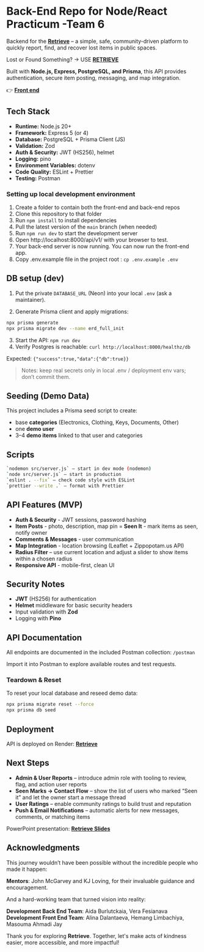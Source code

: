 # Back-End Repo for Node/React Practicum -Team 6

Backend for the **[Retrieve](https://jj-practicum-team-6-back.onrender.com/api/v1)** – a simple, safe, community-driven platform to quickly report, find, and recover lost items in public spaces.

Lost or Found Something? → USE **[RETRIEVE](https://jj-practicum-team-6-back.onrender.com/api/v1)**

Built with **Node.js, Express, PostgreSQL, and Prisma**, this API provides authentication, secure item posting, messaging, and map integration.

👉 [**Front end**](https://github.com/Code-the-Dream-School/jj-practicum-team-6-front)

## Tech Stack

- **Runtime:** Node.js 20+
- **Framework:** Express 5 (or 4)
- **Database:** PostgreSQL + Prisma Client (JS)
- **Validation:** Zod
- **Auth & Security:** JWT (HS256), helmet
- **Logging:** pino
- **Environment Variables:** dotenv
- **Code Quality:** ESLint + Prettier
- **Testing:** Postman

### Setting up local development environment

1. Create a folder to contain both the front-end and back-end repos 
2. Clone this repository to that folder
3. Run `npm install` to install dependencies
4. Pull the latest version of the `main` branch (when needed)
5. Run `npm run dev` to start the development server
6. Open http://localhost:8000/api/v1/ with your browser to test.
7. Your back-end server is now running. You can now run the front-end app.
8. Copy .env.example file in the project root :  `cp .env.example .env`

## DB setup (dev)

1) Put the private `DATABASE_URL` (Neon) into your local `.env` (ask a maintainer).

2) Generate Prisma client and apply migrations:
```bash
npx prisma generate
npx prisma migrate dev --name erd_full_init
```
3) Start the API: `npm run dev`
4) Verify Postgres is reachable: `curl http://localhost:8000/healthz/db`

Expected:
`{"success":true,"data":{"db":true}}`

>Notes: keep real secrets only in local .env / deployment env vars; don’t commit them.

## Seeding (Demo Data)

This project includes a Prisma seed script to create:
- base **categories** (Electronics, Clothing, Keys, Documents, Other)
- one **demo user**
- 3–4 **demo items** linked to that user and categories

## Scripts
```bash
`nodemon src/server.js` – start in dev mode (nodemon)
`node src/server.js` – start in production
`eslint . --fix` – check code style with ESLint
`prettier --write .` – format with Prettier
```
## API Features (MVP)
- **Auth & Security** - JWT sessions, password hashing
- **Item Posts** - photo, description, map pin
= **Seen It** - mark items as seen, notify owner
- **Comments & Messages** - user communication
- **Map Integration** - location browsing (Leaflet + Zippopotam.us API)
- **Radius Filter** – use current location and adjust a slider to show items within a chosen radius
- **Responsive API** - mobile-first, clean UI

## Security Notes
- **JWT** (HS256) for authentication
- **Helmet** middleware for basic security headers
- Input validation with **Zod**
- Logging with **Pino**

## API Documentation
All endpoints are documented in the included Postman collection: `/postman`

Import it into Postman to explore available routes and test requests.

### Teardown & Reset
To reset your local database and reseed demo data:

```bash
npx prisma migrate reset --force
npx prisma db seed
```

## Deployment
API is deployed on Render: **[Retrieve](https://jj-practicum-team-6-back.onrender.com/api/v1)**

## Next Steps
- **Admin & User Reports** – introduce admin role with tooling to review, flag, and action user reports
- **Seen Marks → Contact Flow** – show the list of users who marked “Seen it” and let the owner start a message thread
- **User Ratings** – enable community ratings to build trust and reputation
- **Push & Email Notifications** – automatic alerts for new messages, comments, or matching items

PowerPoint presentation: [**Retrieve Slides**](https://docs.google.com/presentation/d/1kmkmQmopy_FSHxKi34KFXDexV-gsfafNM_O4dGANZxg/edit?slide=id.g37fb6f1c553_0_105#slide=id.g37fb6f1c553_0_105)

## Acknowledgments
This journey wouldn’t have been possible without the incredible people who made it happen:

**Mentors**: John McGarvey and KJ Loving, for their invaluable guidance and encouragement.

And a hard-working team that turned vision into reality:

**Development Back End Team**: Aida Burlutckaia, Vera Fesianava
**Development Front End Team**: Alina Dalantaeva, Hemang Limbachiya, Masouma Ahmadi Jay

Thank you for exploring **Retrieve**. Together, let's make acts of kindness easier, more accessible, and more impactful! 
